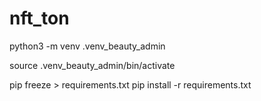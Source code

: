 # nft_ton

python3 -m venv .venv_beauty_admin

source .venv_beauty_admin/bin/activate

pip freeze > requirements.txt
pip install -r requirements.txt

